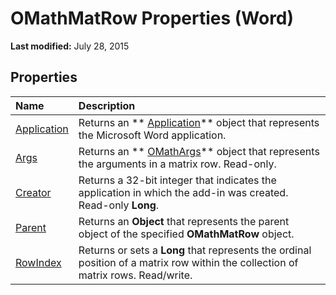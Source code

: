 
# OMathMatRow Properties (Word)

 **Last modified:** July 28, 2015


## Properties



|**Name**|**Description**|
|:-----|:-----|
| [Application](06e075c9-3eeb-7b3a-3e0e-90268e5b0409.md)|Returns an  ** [Application](d1cf6f8f-4e88-bf01-93b4-90a83f79cb44.md)** object that represents the Microsoft Word application.|
| [Args](6978cd04-505b-fb82-f92e-fa4670ca9d23.md)|Returns an  ** [OMathArgs](5e4d542b-11c3-8cb8-be2a-5b990e777290.md)** object that represents the arguments in a matrix row. Read-only.|
| [Creator](4e29fbc5-ed12-599d-8629-881657b4e8da.md)|Returns a 32-bit integer that indicates the application in which the add-in was created. Read-only  **Long**.|
| [Parent](96c1e0d0-dda0-9209-4f23-fc0caddd0fb8.md)|Returns an  **Object** that represents the parent object of the specified **OMathMatRow** object.|
| [RowIndex](93a38972-06ad-b3f3-9886-67003e5206a8.md)|Returns or sets a  **Long** that represents the ordinal position of a matrix row within the collection of matrix rows. Read/write.|
